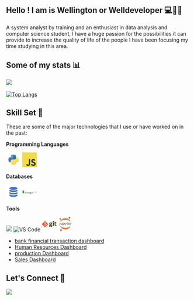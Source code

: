 ## Hello ! I am is Wellington or Welldeveloper 💻👨‍💻

A system analyst by training and an enthusiast in data analysis and computer science student, I have a huge passion for the possibilities it can provide to increase the quality of life of the people I have been focusing my time studying in this area.


## Some of my stats :bar_chart:

<img src="https://github-readme-stats.vercel.app/api?username=WelldatAnalyst&show_icons=true&theme=radical&include_all_commits=true">

[![Top Langs](https://github-readme-stats.vercel.app/api/top-langs/?username=WelldatAnalyst&layout=compact)](https://github.com/WelldatAnalyst/github-readme-stats)

## Skill Set :muscle:

These are some of the major technologies that I use or have worked on in the past:

**Programming Languages**

<img title="Python" alt="Python" width="40px" src="https://raw.githubusercontent.com/github/explore/master/topics/python/python.png" /> <img alt="JS" title="JavaScript" width="40px" src="https://raw.githubusercontent.com/github/explore/master/topics/javascript/javascript.png"> 

 **Databases**

<img title="SQL" alt="SQL" width="40px" src="https://raw.githubusercontent.com/github/explore/master/topics/sql/sql.png"> <img title="MongoDB" alt="MongoDB" width="40px" src="https://raw.githubusercontent.com/github/explore/master/topics/mongodb/mongodb.png">    

**Tools**

<img src="https://img.icons8.com/color/48/null/power-bi.png"/> <img title="VS Code" alt="VS Code" width="40px" src="https://img.icons8.com/fluent/48/000000/visual-studio-code-2019.png"> <img title="git" alt="git" width="40px" src="https://raw.githubusercontent.com/github/explore/master/topics/git/git.png"> <img title="Jupyter Notebook" alt="Jupyter" width="40px" src="https://raw.githubusercontent.com/github/explore/master/topics/jupyter-notebook/jupyter-notebook.png">




- [bank financial transaction dashboard](https://www.linkedin.com/posts/wellington-souza-analista-de-sistemas-45104992_powerbi-dataanalysisjobs-dataanalyst-activity-7013471566118203392-z4Xg?utm_source=share&utm_medium=member_desktop)<br/>
- [Human Resources Dashboard](https://www.linkedin.com/posts/wellington-souza-analista-de-sistemas-45104992_humanresources-dashboard-dataanalysis-activity-7013089300682575872-lSRW?utm_source=share&utm_medium=member_desktop)<br/>
- [production Dashboard](https://www.linkedin.com/posts/wellington-souza-analista-de-sistemas-45104992_dashboard-powerbi-data-activity-7012081321401290752-HliJ?utm_source=share&utm_medium=member_desktop)<br/>
- [Sales Dashboard](https://www.linkedin.com/posts/wellington-souza-analista-de-sistemas-45104992_dashboard-dataanalyst-powerbi-activity-7011558335023878144-LfS4?utm_source=share&utm_medium=member_desktop)<br/>

## Let's Connect :handshake:

<a href="https://www.linkedin.com/in/wellington-souza-analista-de-sistemas-45104992/"><img src="https://cdn2.iconfinder.com/data/icons/social-media-2285/512/1_Linkedin_unofficial_colored_svg-128.png" width="40"></a>
